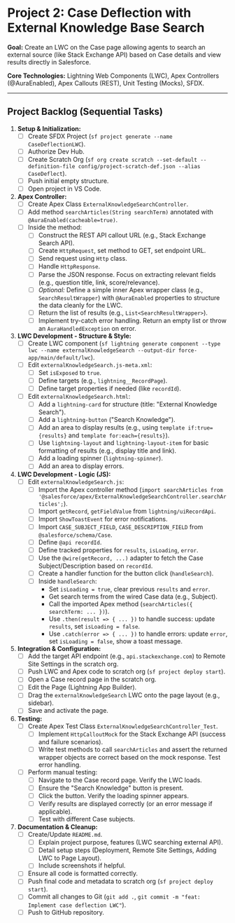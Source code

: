 # Project 2: Case Deflection with External Knowledge Base Search

**Goal:** Create an LWC on the Case page allowing agents to search an external source (like Stack Exchange API) based on Case details and view results directly in Salesforce.

**Core Technologies:** Lightning Web Components (LWC), Apex Controllers (@AuraEnabled), Apex Callouts (REST), Unit Testing (Mocks), SFDX.

---

## Project Backlog (Sequential Tasks)

1.  **Setup & Initialization:**
    *   [ ] Create SFDX Project (`sf project generate --name CaseDeflectionLWC`).
    *   [ ] Authorize Dev Hub.
    *   [ ] Create Scratch Org (`sf org create scratch --set-default --definition-file config/project-scratch-def.json --alias CaseDeflect`).
    *   [ ] Push initial empty structure.
    *   [ ] Open project in VS Code.

2.  **Apex Controller:**
    *   [ ] Create Apex Class `ExternalKnowledgeSearchController`.
    *   [ ] Add method `searchArticles(String searchTerm)` annotated with `@AuraEnabled(cacheable=true)`.
    *   [ ] Inside the method:
        *   [ ] Construct the REST API callout URL (e.g., Stack Exchange Search API).
        *   [ ] Create `HttpRequest`, set method to GET, set endpoint URL.
        *   [ ] Send request using `Http` class.
        *   [ ] Handle `HttpResponse`.
        *   [ ] Parse the JSON response. Focus on extracting relevant fields (e.g., question title, link, score/relevance).
        *   [ ] *Optional:* Define a simple inner Apex wrapper class (e.g., `SearchResultWrapper`) with `@AuraEnabled` properties to structure the data cleanly for the LWC.
        *   [ ] Return the list of results (e.g., `List<SearchResultWrapper>`).
        *   [ ] Implement try-catch error handling. Return an empty list or throw an `AuraHandledException` on error.

3.  **LWC Development - Structure & Style:**
    *   [ ] Create LWC component (`sf lightning generate component --type lwc --name externalKnowledgeSearch --output-dir force-app/main/default/lwc`).
    *   [ ] Edit `externalKnowledgeSearch.js-meta.xml`:
        *   [ ] Set `isExposed` to `true`.
        *   [ ] Define targets (e.g., `lightning__RecordPage`).
        *   [ ] Define target properties if needed (like `recordId`).
    *   [ ] Edit `externalKnowledgeSearch.html`:
        *   [ ] Add a `lightning-card` for structure (title: "External Knowledge Search").
        *   [ ] Add a `lightning-button` ("Search Knowledge").
        *   [ ] Add an area to display results (e.g., using `template if:true={results}` and `template for:each={results}`).
        *   [ ] Use `lightning-layout` and `lightning-layout-item` for basic formatting of results (e.g., display title and link).
        *   [ ] Add a loading spinner (`lightning-spinner`).
        *   [ ] Add an area to display errors.

4.  **LWC Development - Logic (JS):**
    *   [ ] Edit `externalKnowledgeSearch.js`:
        *   [ ] Import the Apex controller method (`import searchArticles from '@salesforce/apex/ExternalKnowledgeSearchController.searchArticles';`).
        *   [ ] Import `getRecord`, `getFieldValue` from `lightning/uiRecordApi`.
        *   [ ] Import `ShowToastEvent` for error notifications.
        *   [ ] Import `CASE_SUBJECT_FIELD`, `CASE_DESCRIPTION_FIELD` from `@salesforce/schema/Case`.
        *   [ ] Define `@api recordId`.
        *   [ ] Define tracked properties for `results`, `isLoading`, `error`.
        *   [ ] Use the `@wire(getRecord, ...)` adapter to fetch the Case Subject/Description based on `recordId`.
        *   [ ] Create a handler function for the button click (`handleSearch`).
        *   [ ] Inside `handleSearch`:
            *   Set `isLoading = true`, clear previous `results` and `error`.
            *   Get search terms from the wired Case data (e.g., Subject).
            *   Call the imported Apex method (`searchArticles({ searchTerm: ... })`).
            *   Use `.then(result => { ... })` to handle success: update `results`, set `isLoading = false`.
            *   Use `.catch(error => { ... })` to handle errors: update `error`, set `isLoading = false`, show a toast message.

5.  **Integration & Configuration:**
    *   [ ] Add the target API endpoint (e.g., `api.stackexchange.com`) to Remote Site Settings in the scratch org.
    *   [ ] Push LWC and Apex code to scratch org (`sf project deploy start`).
    *   [ ] Open a Case record page in the scratch org.
    *   [ ] Edit the Page (Lightning App Builder).
    *   [ ] Drag the `externalKnowledgeSearch` LWC onto the page layout (e.g., sidebar).
    *   [ ] Save and activate the page.

6.  **Testing:**
    *   [ ] Create Apex Test Class `ExternalKnowledgeSearchController_Test`.
        *   [ ] Implement `HttpCalloutMock` for the Stack Exchange API (success and failure scenarios).
        *   [ ] Write test methods to call `searchArticles` and assert the returned wrapper objects are correct based on the mock response. Test error handling.
    *   [ ] Perform manual testing:
        *   [ ] Navigate to the Case record page. Verify the LWC loads.
        *   [ ] Ensure the "Search Knowledge" button is present.
        *   [ ] Click the button. Verify the loading spinner appears.
        *   [ ] Verify results are displayed correctly (or an error message if applicable).
        *   [ ] Test with different Case subjects.

7.  **Documentation & Cleanup:**
    *   [ ] Create/Update `README.md`.
        *   [ ] Explain project purpose, features (LWC searching external API).
        *   [ ] Detail setup steps (Deployment, Remote Site Settings, Adding LWC to Page Layout).
        *   [ ] Include screenshots if helpful.
    *   [ ] Ensure all code is formatted correctly.
    *   [ ] Push final code and metadata to scratch org (`sf project deploy start`).
    *   [ ] Commit all changes to Git (`git add .`, `git commit -m "feat: Implement case deflection LWC"`).
    *   [ ] Push to GitHub repository.
